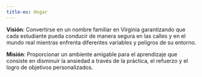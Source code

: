```yaml
---
title-es: Hogar
---
```

**Visión**: Convertirse en un nombre familiar en Virginia garantizando que cada estudiante pueda conducir de manera segura en las calles y en el mundo real mientras enfrenta diferentes variables y peligros de su entorno.

**Misión**: Proporcionar un ambiente amigable para el aprendizaje que consiste en disminuir la ansiedad a través de la práctica, el refuerzo y el logro de objetivos personalizados.